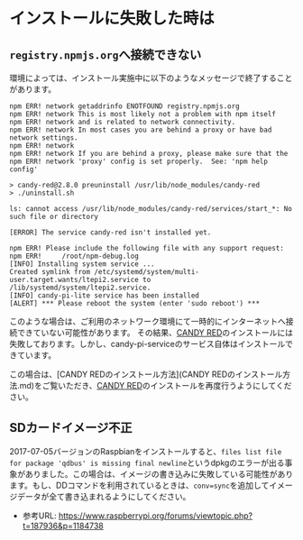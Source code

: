 <!-- toc -->

# インストールに失敗した時は

## `registry.npmjs.org`へ接続できない

環境によっては、インストール実施中に以下のようなメッセージで終了することがあります。

    npm ERR! network getaddrinfo ENOTFOUND registry.npmjs.org
    npm ERR! network This is most likely not a problem with npm itself
    npm ERR! network and is related to network connectivity.
    npm ERR! network In most cases you are behind a proxy or have bad network settings.
    npm ERR! network
    npm ERR! network If you are behind a proxy, please make sure that the
    npm ERR! network 'proxy' config is set properly.  See: 'npm help config'

    > candy-red@2.8.0 preuninstall /usr/lib/node_modules/candy-red
    > ./uninstall.sh

    ls: cannot access /usr/lib/node_modules/candy-red/services/start_*: No such file or directory

    [ERROR] The service candy-red isn't installed yet.

    npm ERR! Please include the following file with any support request:
    npm ERR!     /root/npm-debug.log
    [INFO] Installing system service ...
    Created symlink from /etc/systemd/system/multi-user.target.wants/ltepi2.service to /lib/systemd/system/ltepi2.service.
    [INFO] candy-pi-lite service has been installed
    [ALERT] *** Please reboot the system (enter 'sudo reboot') ***

このような場合は、ご利用のネットワーク環境にて一時的にインターネットへ接続できていない可能性があります。
その結果、[CANDY RED](https://github.com/CANDY-LINE/candy-red)のインストールには失敗しております。しかし、candy-pi-serviceのサービス自体はインストールできています。

この場合は、[CANDY REDのインストール方法](CANDY REDのインストール方法.md)をご覧いただき、[CANDY RED](https://github.com/CANDY-LINE/candy-red)のインストールを再度行うようにしてください。

## SDカードイメージ不正

2017-07-05バージョンのRaspbianをインストールすると、`files list file for package 'qdbus' is missing final newline`というdpkgのエラーが出る事象がありました。この場合は、イメージの書き込みに失敗している可能性があります。もし、DDコマンドを利用されているときは、`conv=sync`を追加してイメージデータが全て書き込まれるようにしてください。

- 参考URL: https://www.raspberrypi.org/forums/viewtopic.php?t=187936&p=1184738
